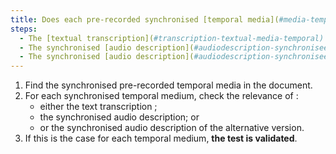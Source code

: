 ```yaml
---
title: Does each pre-recorded synchronised [temporal media](#media-temporel-type-son-video-et-synchronise) meet one of these conditions (excluding special cases)?
steps:
  - The [textual transcription](#transcription-textual-media-temporal) is relevant.
  - The synchronised [audio description](#audiodescription-synchronisee-media-temporel) is relevant.
  - The synchronised [audio description](#audiodescription-synchronisee-media-temporel) of the alternative version is relevant.
---
```


1. Find the synchronised pre-recorded temporal media in the document.
2. For each synchronised temporal medium, check the relevance of :
   - either the text transcription ;
   - the synchronised audio description; or
   - or the synchronised audio description of the alternative version.
3. If this is the case for each temporal medium, **the test is validated**.
